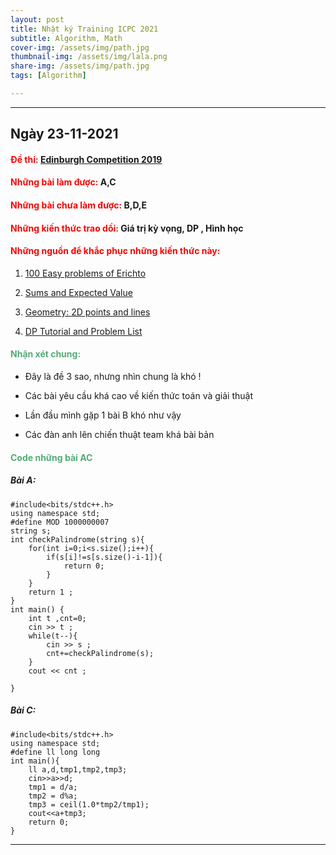 ```yaml
---
layout: post
title: Nhật ký Training ICPC 2021
subtitle: Algorithm, Math
cover-img: /assets/img/path.jpg
thumbnail-img: /assets/img/lala.png
share-img: /assets/img/path.jpg
tags: [Algorithm]

---
```



<style TYPE="text/css">
code.has-jax {font: inherit; font-size: 100%; background: inherit; border: inherit;}
</style>
<script type="text/x-mathjax-config">
MathJax.Hub.Config({
    tex2jax: {
        inlineMath: [['$','$'], ['\\(','\\)']],
        skipTags: ['script', 'noscript', 'style', 'textarea', 'pre'] // removed 'code' entry
    }
});
MathJax.Hub.Queue(function() {
    var all = MathJax.Hub.getAllJax(), i;
    for(i = 0; i < all.length; i += 1) {
        all[i].SourceElement().parentNode.className += ' has-jax';
    }
});
</script>
<script type="text/javascript" src="https://cdnjs.cloudflare.com/ajax/libs/mathjax/2.7.4/MathJax.js?config=TeX-AMS_HTML-full"></script>

----------------

## Ngày 23-11-2021 

#### <span style="color:red;font-weight:bold">Đề thi:</span> [Edinburgh Competition 2019](https://codeforces.com/gym/102416)

#### <span style="color:red;font-weight:bold">Những bài làm được:</span> A,C

#### <span style="color:red;font-weight:bold">Những bài chưa làm được:</span> B,D,E 

#### <span style="color:red;font-weight:bold">Những kiến thức trao dồi:</span> Giá trị kỳ vọng, DP , Hình học 

#### <span style="color:red;font-weight:bold">Những nguồn để khắc phục những kiến thức này:</span>

1) [100 Easy problems of Erichto](https://codeforces.com/group/yg7WhsFsAp/contests)

2) [Sums and Expected Value](https://codeforces.com/blog/entry/62690?fbclid=IwAR3DDMt3gaVzV69YxLj-dbzvyzLOFOmRf4nTLs29iusrJQQrbVaEu2hZwU8)

3) [Geometry: 2D points and lines](https://codeforces.com/blog/entry/48122)

4) [DP Tutorial and Problem List](https://codeforces.com/blog/entry/67679)

#### <span style="color:#53AB77;font-weight:bold">Nhận xét chung:</span>  

+ Đây là đề 3 sao, nhưng nhìn chung là khó ! 

+ Các bài yêu cầu khá cao về kiến thức toán và giải thuật 

+ Lần đầu mình gặp 1 bài B khó như vậy 

+ Các đàn anh lên chiến thuật team khá bài bản

#### <span style="color:#53AB77;font-weight:bold">Code những bài AC</span>

##### Bài A:

~~~
#include<bits/stdc++.h>
using namespace std;
#define MOD 1000000007
string s;
int checkPalindrome(string s){
    for(int i=0;i<s.size();i++){
        if(s[i]!=s[s.size()-i-1]){
            return 0;
        }
    }
    return 1 ;
}
int main() {
    int t ,cnt=0;
    cin >> t ;
    while(t--){
        cin >> s ;
        cnt+=checkPalindrome(s);
    }
    cout << cnt ;

}
~~~

##### Bài C:

~~~
#include<bits/stdc++.h>
using namespace std;
#define ll long long 
int main(){
    ll a,d,tmp1,tmp2,tmp3;
    cin>>a>>d;
    tmp1 = d/a;
    tmp2 = d%a;
    tmp3 = ceil(1.0*tmp2/tmp1);
    cout<<a+tmp3;
    return 0;
}
~~~


--------------------------------------------------------







